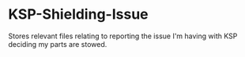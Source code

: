 # KSP-Shielding-Issue
Stores relevant files relating to reporting the issue I'm having with KSP deciding my parts are stowed.

